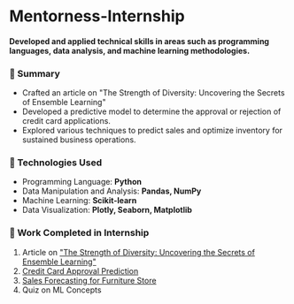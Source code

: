 # Mentorness-Internship
#### Developed and applied technical skills in areas such as programming languages, data analysis, and machine learning methodologies.

### 📌 Summary
- Crafted an article on "The Strength of Diversity: Uncovering the Secrets of Ensemble Learning"
- Developed a predictive model to determine the approval or rejection of credit card applications.
- Explored various techniques to predict sales and optimize inventory for sustained business operations.
  
###  🚀 Technologies Used
- Programming Language: **Python**
- Data Manipulation and Analysis: **Pandas, NumPy**
- Machine Learning: **Scikit-learn**
- Data Visualization: **Plotly, Seaborn, Matplotlib**

### :tada: Work Completed in Internship

1. Article on ["The Strength of Diversity: Uncovering the Secrets of Ensemble Learning"](https://github.com/dwija12903/Mentorness-Internship/blob/main/article/Dwija_Panchal_MIP-ML-04_ML.pdf)
2. [Credit Card Approval Prediction](https://github.com/dwija12903/Mentorness-Internship/blob/main/Credit%20Card%20Prediction/CreditCard.ipynb)
3. [Sales Forecasting for Furniture Store](https://github.com/dwija12903/Mentorness-Internship/blob/main/Sales%20Forecasting/SalesForecasting.ipynb)
4. Quiz on ML Concepts
